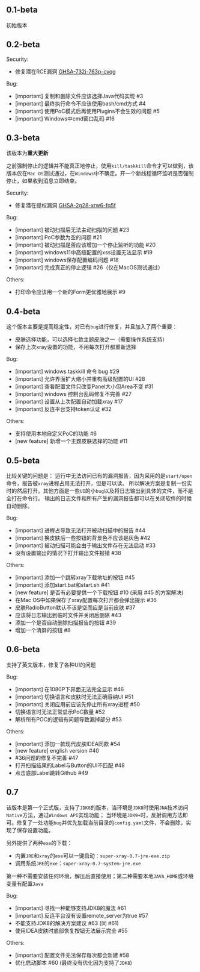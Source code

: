 ## 0.1-beta

初始版本

## 0.2-beta

Security:
- 修复潜在RCE漏洞 [GHSA-732j-763p-cvqg](https://github.com/4ra1n/super-xray/security/advisories/GHSA-732j-763p-cvqg)

Bug:
- [important] 复制和删除文件应该选择Java代码实现 #3
- [important] 最终执行命令不应该使用bash/cmd方式 #4
- [important] 使用PoC模式后再使用Plugins不会生效的问题 #5
- [important] Windows中cmd窗口乱码 #16

## 0.3-beta

该版本为**重大更新**

之前强制停止的逻辑并不能真正地停止，使用`kill/taskkill`命令才可以做到，该版本仅在`Mac OS`测试通过，在`Windows`中不确定。开一个新线程循环监听是否强制停止，如果收到消息立即结束。

Security:
- 修复潜在提权漏洞 [GHSA-2g28-xrw6-fq5f](https://github.com/4ra1n/super-xray/security/advisories/GHSA-2g28-xrw6-fq5f)

Bug:
- [important] 被动扫描后无法主动扫描的问题 #23
- [important] PoC参数为空的问题 #21
- [important] 被动扫描是否应该增加一个停止监听的功能 #20
- [important] windows11中高级配置的xss设置无法显示 #19
- [important] windows保存配置编码问题 #18
- [important] 完成真正的停止逻辑 #26（仅在MacOS测试通过）

Others:
- 打印命令应该用一个新的Form更优雅地展示 #9

## 0.4-beta

这个版本主要是提高稳定性，对已有`bug`进行修复，并且加入了两个重要：
- 皮肤选择功能，可以选择七款主题皮肤之一（需要操作系统支持）
- 保存上次xray设置的功能，不用每次打开都重新选择

Bug:
- [important] windows taskkill 命令 bug #29
- [important] 允许界面扩大缩小并重构高级配置的UI #28
- [important] 查看配置文件只改变Panel大小但Area不变 #31
- [important] windows 控制台乱码修复不完善 #27
- [important] 设置从上次配置自动加载xray #17
- [important] 反连平台支持token认证 #32

Others:
- 支持使用本地自定义PoC的功能 #6
- [new feature] 新增一个主题皮肤选择的功能 #11

## 0.5-beta

比较关键的问题是： 运行中无法访问已有的漏洞报告，因为采用的是`start/open`命令，报告被`xray`进程占用无法打开，但是可以读。
所以解决方案是复制一份实时的然后打开。其他方面是一些`UI`的小`bug`以及将日志输出到具体的文件，而不是全打在命令行。
输出的日志文件和所有产生的漏洞报告都可以在关闭软件的时候自动删除。

Bug:
- [important] 进程占导致无法打开被动扫描中的报告 #44
- [important] 换皮肤后一些按钮的背景色不应该是灰色 #42
- [important] 被动扫描可能会由于输出文件存在无法启动 #33
- 没有设置输出的情况下打开输出文件报错 #38

Others:
- [important] 添加一个跳转xray下载地址的按钮 #45
- [important] 添加start.bat和start.sh #41
- [new feature] 是否有必要提供一个下载按钮 #10 (采用 #45 的方案解决)
- 在Mac OS中如果保存了xray配置每次打开都会弹出提示 #36
- 皮肤RadioButton默认不该是空而应是当前皮肤 #37
- 应该将日志输出到临时文件并关闭后删除 #43
- 添加一个是否自动删除扫描报告的按钮 #39
- 增加一个清屏的按钮 #8

## 0.6-beta

支持了英文版本，修复了各种UI的问题

Bug:
- [important] 在1080P下界面无法完全显示 #46
- [important] 切换语言和皮肤时无法正确容纳UI #51
- [important] 关闭应用前应该先停止所有xray进程 #50
- 切换语言时无法正常显示PoC数量 #52
- 解析所有POC的逻辑有问题导致漏掉部分 #53

Others:
- [important] 添加一款现代皮肤IDEA同款 #54
- [new feature] english version #40
- #36问题的修复不完善 #47
- 打开扫描结果的Label与Button的UI不匹配 #48
- 点击底部Label跳转Github #49

## 0.7

该版本是第一个正式版，支持了`JDK8`的版本，当环境是`JDK8`时使用`JNA`技术访问`Native`方法，通过`Windows API`实现功能；
当环境是`JDK9+`时，反射调用方法即可。修复了一处功能`bug`并优先加载当前目录的`config.yaml`文件，不会删除，实现了保存设置功能。

另外提供了两种`exe`的下载：
- 内置`JRE`和`xray`的`exe`可以一键启动：`super-xray-0.7-jre-exe.zip`
- 调用系统`JRE`的`exe`：`super-xray-0.7-system-jre.exe`

第一种不需要安装任何环境，解压后直接使用；第二种需要本地`JAVA_HOME`或环境变量有配置`Java`

Bug:
- [important] 寻找一种能够支持JDK8的魔法 #61
- [important] 反连平台没有设置remote_server为true #57
- 不能支持JDK8的解决方案建议 #63 (同 #61)
- 使用IDEA皮肤时底部恢复按钮无法展示完全 #55

Others:
- [important] 配置文件无法保存每次都会新建 #58
- 优化启动脚本 #60 (最终没有优化因为支持了`JDK8`)
